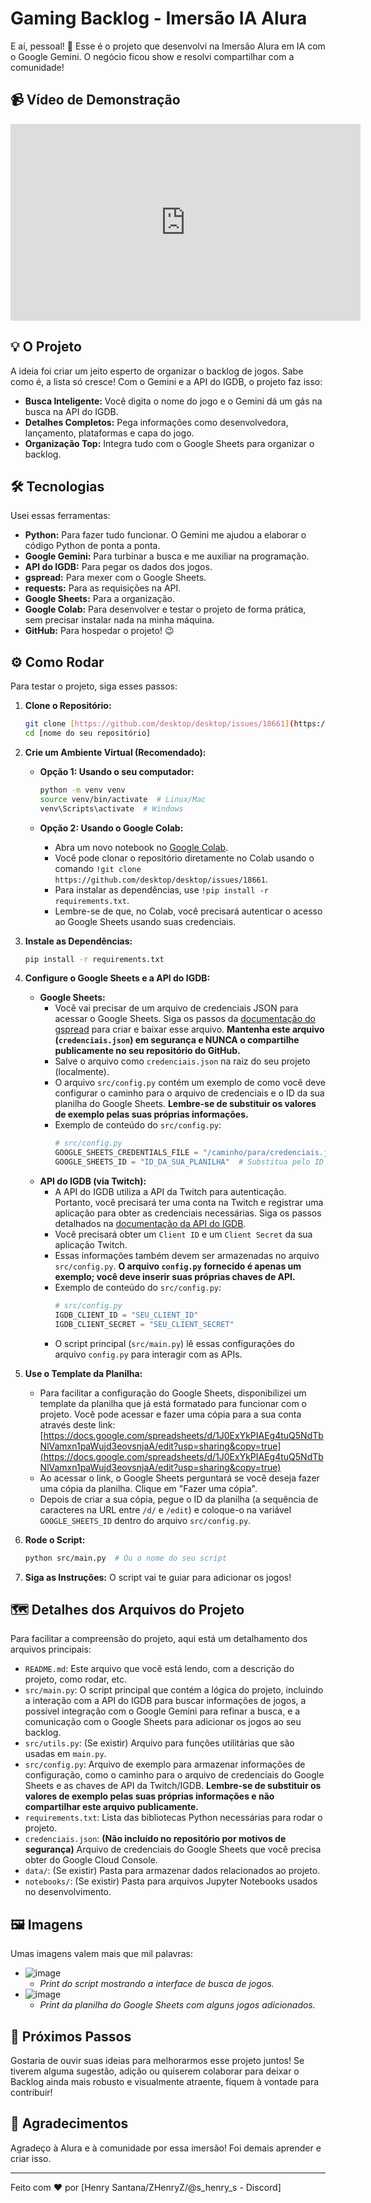 # Gaming Backlog - Imersão IA Alura

E aí, pessoal! 🚀 Esse é o projeto que desenvolvi na Imersão Alura em IA com o Google Gemini. O negócio ficou show e resolvi compartilhar com a comunidade!

## 📹 Vídeo de Demonstração

<div align="center">
<iframe width="560" height="315" src="https://youtu.be/scz12jzNjIQ" frameborder="0" allowfullscreen></iframe>
</div>


## 💡 O Projeto

A ideia foi criar um jeito esperto de organizar o backlog de jogos. Sabe como é, a lista só cresce! Com o Gemini e a API do IGDB, o projeto faz isso:

* **Busca Inteligente:** Você digita o nome do jogo e o Gemini dá um gás na busca na API do IGDB.
* **Detalhes Completos:** Pega informações como desenvolvedora, lançamento, plataformas e capa do jogo.
* **Organização Top:** Integra tudo com o Google Sheets para organizar o backlog.

## 🛠️ Tecnologias

Usei essas ferramentas:

* **Python:** Para fazer tudo funcionar. O Gemini me ajudou a elaborar o código Python de ponta a ponta.
* **Google Gemini:** Para turbinar a busca e me auxiliar na programação.
* **API do IGDB:** Para pegar os dados dos jogos.
* **gspread:** Para mexer com o Google Sheets.
* **requests:** Para as requisições na API.
* **Google Sheets:** Para a organização.
* **Google Colab:** Para desenvolver e testar o projeto de forma prática, sem precisar instalar nada na minha máquina.
* **GitHub:** Para hospedar o projeto! 😉

## ⚙️ Como Rodar

Para testar o projeto, siga esses passos:

1.  **Clone o Repositório:**

    ```bash
    git clone [https://github.com/desktop/desktop/issues/18661](https://github.com/desktop/desktop/issues/18661)
    cd [nome do seu repositório]
    ```
2.  **Crie um Ambiente Virtual (Recomendado):**

    * **Opção 1: Usando o seu computador:**

        ```bash
        python -m venv venv
        source venv/bin/activate  # Linux/Mac
        venv\Scripts\activate  # Windows
        ```
    * **Opção 2: Usando o Google Colab:**

        * Abra um novo notebook no [Google Colab](https://colab.research.google.com/).
        * Você pode clonar o repositório diretamente no Colab usando o comando `!git clone https://github.com/desktop/desktop/issues/18661`.
        * Para instalar as dependências, use `!pip install -r requirements.txt`.
        * Lembre-se de que, no Colab, você precisará autenticar o acesso ao Google Sheets usando suas credenciais.

3.  **Instale as Dependências:**

    ```bash
    pip install -r requirements.txt
    ```
4.  **Configure o Google Sheets e a API do IGDB:**
    * **Google Sheets:**
        * Você vai precisar de um arquivo de credenciais JSON para acessar o Google Sheets. Siga os passos da [documentação do gspread](https://docs.gspread.com/oauth2) para criar e baixar esse arquivo. **Mantenha este arquivo (`credenciais.json`) em segurança e NUNCA o compartilhe publicamente no seu repositório do GitHub.**
        * Salve o arquivo como `credenciais.json` na raiz do seu projeto (localmente).
        * O arquivo `src/config.py` contém um exemplo de como você deve configurar o caminho para o arquivo de credenciais e o ID da sua planilha do Google Sheets. **Lembre-se de substituir os valores de exemplo pelas suas próprias informações.**
        * Exemplo de conteúdo do `src/config.py`:
            ```python
            # src/config.py
            GOOGLE_SHEETS_CREDENTIALS_FILE = "/caminho/para/credenciais.json"  # Substitua pelo caminho real
            GOOGLE_SHEETS_ID = "ID_DA_SUA_PLANILHA"  # Substitua pelo ID da sua planilha
            ```
    * **API do IGDB (via Twitch):**
        * A API do IGDB utiliza a API da Twitch para autenticação. Portanto, você precisará ter uma conta na Twitch e registrar uma aplicação para obter as credenciais necessárias. Siga os passos detalhados na [documentação da API do IGDB](https://api-docs.igdb.com/#getting-started).
        * Você precisará obter um `Client ID` e um `Client Secret` da sua aplicação Twitch.
        * Essas informações também devem ser armazenadas no arquivo `src/config.py`. **O arquivo `config.py` fornecido é apenas um exemplo; você deve inserir suas próprias chaves de API.**
        * Exemplo de conteúdo do `src/config.py`:
            ```python
            # src/config.py
            IGDB_CLIENT_ID = "SEU_CLIENT_ID"
            IGDB_CLIENT_SECRET = "SEU_CLIENT_SECRET"
            ```
        * O script principal (`src/main.py`) lê essas configurações do arquivo `config.py` para interagir com as APIs.

5.  **Use o Template da Planilha:**

    * Para facilitar a configuração do Google Sheets, disponibilizei um template da planilha que já está formatado para funcionar com o projeto. Você pode acessar e fazer uma cópia para a sua conta através deste link: [https://docs.google.com/spreadsheets/d/1J0ExYkPIAEg4tuQ5NdTbNlVamxn1paWujd3eovsnjaA/edit?usp=sharing&copy=true](https://docs.google.com/spreadsheets/d/1J0ExYkPIAEg4tuQ5NdTbNlVamxn1paWujd3eovsnjaA/edit?usp=sharing&copy=true)
    * Ao acessar o link, o Google Sheets perguntará se você deseja fazer uma cópia da planilha. Clique em "Fazer uma cópia".
    * Depois de criar a sua cópia, pegue o ID da planilha (a sequência de caracteres na URL entre `/d/` e `/edit`) e coloque-o na variável `GOOGLE_SHEETS_ID` dentro do arquivo `src/config.py`.

6.  **Rode o Script:**

    ```bash
    python src/main.py  # Ou o nome do seu script
    ```
7.  **Siga as Instruções:** O script vai te guiar para adicionar os jogos!

## 🗺️ Detalhes dos Arquivos do Projeto

Para facilitar a compreensão do projeto, aqui está um detalhamento dos arquivos principais:

* `README.md`: Este arquivo que você está lendo, com a descrição do projeto, como rodar, etc.
* `src/main.py`: O script principal que contém a lógica do projeto, incluindo a interação com a API do IGDB para buscar informações de jogos, a possível integração com o Google Gemini para refinar a busca, e a comunicação com o Google Sheets para adicionar os jogos ao seu backlog.
* `src/utils.py`: (Se existir) Arquivo para funções utilitárias que são usadas em `main.py`.
* `src/config.py`: Arquivo de exemplo para armazenar informações de configuração, como o caminho para o arquivo de credenciais do Google Sheets e as chaves de API da Twitch/IGDB. **Lembre-se de substituir os valores de exemplo pelas suas próprias informações e não compartilhar este arquivo publicamente.**
* `requirements.txt`: Lista das bibliotecas Python necessárias para rodar o projeto.
* `credenciais.json`: **(Não incluído no repositório por motivos de segurança)** Arquivo de credenciais do Google Sheets que você precisa obter do Google Cloud Console.
* `data/`: (Se existir) Pasta para armazenar dados relacionados ao projeto.
* `notebooks/`: (Se existir) Pasta para arquivos Jupyter Notebooks usados no desenvolvimento.

## 🖼️ Imagens

Umas imagens valem mais que mil palavras:

* ![image](https://github.com/user-attachments/assets/937cec14-2db6-4d0e-95c4-042a4d7227a8)
  * _Print do script mostrando a interface de busca de jogos._
* ![image](https://github.com/user-attachments/assets/39b27f11-2c1f-4ff6-8f96-74d8dda7d50c)
  * _Print da planilha do Google Sheets com alguns jogos adicionados._

## 📝 Próximos Passos

Gostaria de ouvir suas ideias para melhorarmos esse projeto juntos! Se tiverem alguma sugestão, adição ou quiserem colaborar para deixar o Backlog ainda mais robusto e visualmente atraente, fiquem à vontade para contribuir!

## 🙏 Agradecimentos

Agradeço à Alura e à comunidade por essa imersão! Foi demais aprender e criar isso.

---

Feito com ❤️ por [Henry Santana/ZHenryZ/@s_henry_s - Discord]
